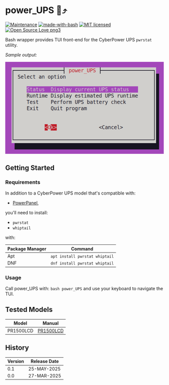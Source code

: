 # power_UPS :battery::arrow_heading_up:
[![Maintenance](https://img.shields.io/badge/Maintained%3F-yes-green.svg)](https://GitHub.com/Naereen/StrapDown.js/graphs/commit-activity)
[![made-with-bash](https://img.shields.io/badge/Made%20with-Bash-1f425f.svg)](https://www.gnu.org/software/bash/)
[![MIT licensed](https://img.shields.io/badge/license-MIT-blue.svg)](https://raw.githubusercontent.com/hyperium/hyper/master/LICENSE)
[![Open Source Love png3](https://badges.frapsoft.com/os/v3/open-source.png?v=103)](https://github.com/ellerbrock/open-source-badges/)

Bash wrapper provides TUI front-end for the CyberPower UPS `pwrstat` utility.

*Sample output:*

![alt text](https://github.com/marshki/power_UPS/blob/main/docs/PowerUPS-main.png)

## Getting Started

### Requirements

In addition to a CyberPower UPS model that's compatible with:
- [PowerPanel](https://www.cyberpowersystems.com/products/software/power-panel-personal/),

you'll need to install:
- `pwrstat`
- `whiptail`
 
with:

|Package Manager|Command                       |
|---            |---                           |
|Apt            |`apt install pwrstat whiptail`|
|DNF            |`dnf install pwrstat whiptail`|

### Usage

Call power_UPS with: `bash power_UPS` and use your keyboard to navigate the TUI.

## Tested Models

|Model    |Manual |
|---      |---    |
|PR1500LCD|[PR1500LCD](https://www.cyberpowersystems.com/product/ups/smart-app-sinewave/pr1500lcd/)|

## History

|Version  |Release Date  |
|---      |---           |
| 0.1     | 25-MAY-2025  |
| 0.0     | 27-MAR-2025  |
